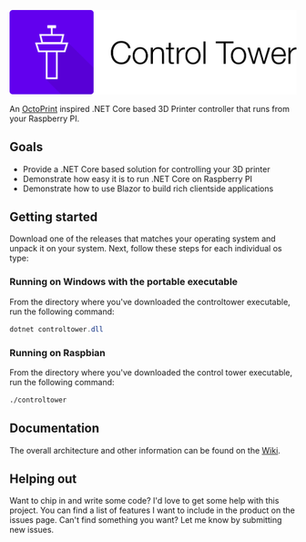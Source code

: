 ![Control Tower](./artwork/control-tower-logo.png)

An [OctoPrint](https://octoprint.org/) inspired .NET Core based 3D Printer controller that runs from your Raspberry PI.

## Goals

- Provide a .NET Core based solution for controlling your 3D printer
- Demonstrate how easy it is to run .NET Core on Raspberry PI
- Demonstrate how to use Blazor to build rich clientside applications

## Getting started

Download one of the releases that matches your operating system and unpack it on your system.
Next, follow these steps for each individual os type:

### Running on Windows with the portable executable

From the directory where you've downloaded the controltower executable, run
the following command:

```powershell
dotnet controltower.dll
```

### Running on Raspbian

From the directory where you've downloaded the control tower executable, run
the following command:

```bash
./controltower
```

## Documentation

The overall architecture and other information can be found on the [Wiki](https://github.com/wmeints/controltower/wiki).

## Helping out

Want to chip in and write some code? I'd love to get some help with this project.
You can find a list of features I want to include in the product on the issues page. Can't find something you want? Let me know
by submitting new issues.
